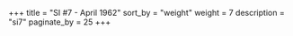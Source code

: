 +++
title = "SI #7 - April 1962"
sort_by = "weight"
weight = 7
description = "si7"
paginate_by = 25
+++
